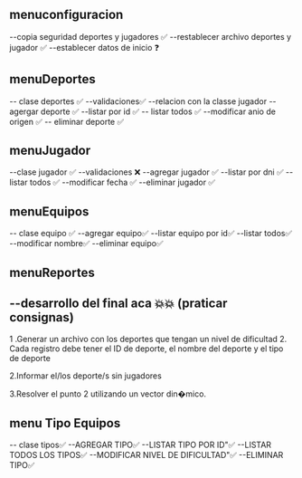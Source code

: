 ##

## menuconfiguracion

--copia seguridad deportes y jugadores ✅
--restablecer archivo deportes y jugador ✅
--establecer datos de inicio ❓

## menuDeportes

-- clase deportes ✅
--validaciones✅
--relacion con la classe jugador
-- agergar deporte ✅
--listar por id ✅
-- listar todos ✅
--modificar anio de origen ✅
-- eliminar deporte ✅

## menuJugador

--clase jugador ✅
--validaciones ❌
--agregar jugador ✅
--listar por dni ✅
--listar todos ✅
--modificar fecha ✅
--eliminar jugador ✅

## menuEquipos

-- clase equipo ✅
--agregar equipo✅
--listar equipo por id✅
--listar todos✅
--modificar nombre✅
--eliminar equipo✅

## menuReportes

## --desarrollo del final aca 💥💥 (praticar consignas)

1 .Generar un archivo con los deportes que tengan un nivel de dificultad 2.
Cada registro debe tener el ID de deporte, el nombre del deporte y el tipo de deporte

2.Informar el/los deporte/s sin jugadores

3.Resolver el punto 2 utilizando un vector din�mico.

## menu Tipo Equipos

-- clase tipos✅
--AGREGAR TIPO✅
--LISTAR TIPO POR ID"✅
--LISTAR TODOS LOS TIPOS✅
--MODIFICAR NIVEL DE DIFICULTAD"✅
--ELIMINAR TIPO✅
